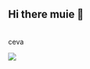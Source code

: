 ## Hi there muie 👋

<!DOCTYPE html>
<html>
<head>
    <meta http-equiv="refresh" content="5">
    <title>Auto Refresh Page</title>
</head>
<body>

<br>

<noscript>
ceva
</noscript>

![](https://komarev.com/ghpvc/?username=ChiriacCasian)<br/>
</body>
</html>